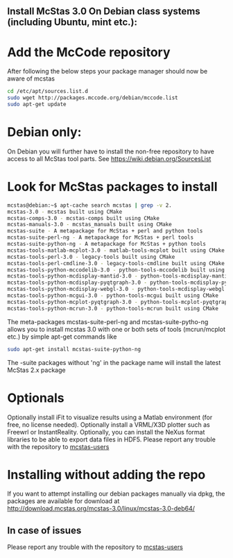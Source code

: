## Install McStas 3.0 On Debian class systems (including Ubuntu, mint etc.):

# Add the McCode repository
After following the below steps your package manager should now be aware of mcstas
```bash
cd /etc/apt/sources.list.d
sudo wget http://packages.mccode.org/debian/mccode.list
sudo apt-get update
```

# Debian only:
On Debian you will further have to install the non-free repository to have access to all McStas tool parts. See https://wiki.debian.org/SourcesList

# Look for McStas packages to install
```bash
mcstas@debian:~$ apt-cache search mcstas | grep -v 2.
mcstas-3.0 - mcstas built using CMake
mcstas-comps-3.0 - mcstas-comps built using CMake
mcstas-manuals-3.0 - mcstas_manuals built using CMake
mcstas-suite - A metapackage for McStas + perl and python tools
mcstas-suite-perl-ng - A metapackage for McStas + perl tools
mcstas-suite-python-ng - A metapackage for McStas + python tools
mcstas-tools-matlab-mcplot-3.0 - matlab-tools-mcplot built using CMake
mcstas-tools-perl-3.0 - legacy-tools built using CMake
mcstas-tools-perl-cmdline-3.0 - legacy-tools-cmdline built using CMake
mcstas-tools-python-mccodelib-3.0 - python-tools-mccodelib built using CMake
mcstas-tools-python-mcdisplay-mantid-3.0 - python-tools-mcdisplay-mantid built using CMake
mcstas-tools-python-mcdisplay-pyqtgraph-3.0 - python-tools-mcdisplay-pyqtgraph built using CMake
mcstas-tools-python-mcdisplay-webgl-3.0 - python-tools-mcdisplay-webgl built using CMake
mcstas-tools-python-mcgui-3.0 - python-tools-mcgui built using CMake
mcstas-tools-python-mcplot-pyqtgraph-3.0 - python-tools-mcplot-pyqtgraph built using CMake
mcstas-tools-python-mcrun-3.0 - python-tools-mcrun built using CMake
```
The meta-packages mcstas-suite-perl-ng and mcstas-suite-pytho-ng
allows you to install mcstas 3.0 with one or both sets of tools (mcrun/mcplot etc.) by simple apt-get commands like
```bash
sudo apt-get install mcstas-suite-python-ng
```
The -suite packages without 'ng' in the package name will install the
latest McStas 2.x package

# Optionals
Optionally install iFit to visualize results using a Matlab environment (for free, no license needed).
Optionally install a VRML/X3D plotter such as Freewrl or InstantReality.
Optionally, you can install the NeXus format libraries to be able to export data files in HDF5.
Please report any trouble with the repository to [mcstas-users](mailto:mcstas-users@mcstas.org)

# Installing without adding the repo
If you want to attempt installing our debian packages manually via
dpkg, the packages are available for download at http://download.mcstas.org/mcstas-3.0/linux/mcstas-3.0-deb64/

## In case of issues
Please report any trouble with the repository to [mcstas-users](mailto:mcstas-users@mcstas.org)


